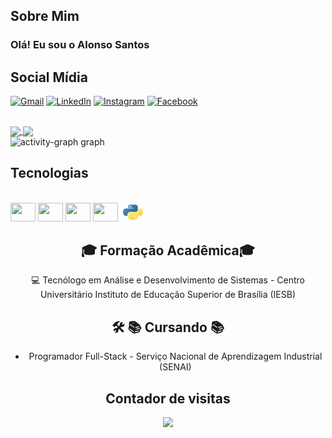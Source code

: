 ## Sobre Mim

### Olá! Eu sou o Alonso Santos

## Social Mídia

[![Gmail](https://img.shields.io/badge/Gmail-D14836?style=for-the-badge&logo=gmail&logoColor=white)](mailto:alonsosatos4@gmail.com)
[![LinkedIn](https://img.shields.io/badge/LinkedIn-0077B5?style=for-the-badge&logo=linkedin&logoColor=white)](https://www.linkedin.com/in/alonso-dos-santos-silva-4aa428214/)
[![Instagram](https://img.shields.io/badge/Instagram-E4405F?style=for-the-badge&logo=instagram&logoColor=white)](https://www.instagram.com/allonso_santos/)
[![Facebook](https://img.shields.io/badge/Facebook-1877F2?style=for-the-badge&logo=facebook&logoColor=white)](https://www.facebook.com/alonso.santos.79)

##

<a href="https://github.com/Alonso-Santos/github-readme-stats">
  <img height="150" align="center" src="https://github-readme-stats.vercel.app/api?username=Alonso-santos&show_icons=true&theme=radical" />
</a>
<a href="https://github.com/Alonso-Santos/convoychat">
  <img height="150" align="center" src="https://github-readme-stats.vercel.app/api/top-langs/?username=Alonso-Santos&layout=compact&langs_count=8&card_width=320&theme=radical" />
</a>

<br>

<img src="https://github-readme-activity-graph.vercel.app/graph?username=Alonso-Santos&radius=16&theme=merko&area=true&order=5" height="300" alt="activity-graph graph" />

## Tecnologias

<div style="display: inline_block"><br/>
    <img height="30" width="40" src="https://cdn.jsdelivr.net/gh/devicons/devicon@latest/icons/html5/html5-original.svg" />
    <img height="30" width="40" src="https://cdn.jsdelivr.net/gh/devicons/devicon@latest/icons/css3/css3-original.svg" />
    <img height="30" width="40" src="https://cdn.jsdelivr.net/gh/devicons/devicon@latest/icons/javascript/javascript-plain.svg" />
    <img height="30" width="40" src="https://cdn.jsdelivr.net/gh/devicons/devicon@latest/icons/typescript/typescript-original.svg" />
    <img height="30" width="40" src="https://raw.githubusercontent.com/devicons/devicon/master/icons/python/python-original.svg">
</div>

<div align="center">
  <h2>🎓 Formação Acadêmica🎓</h2>
  💻  Tecnólogo em Análise e Desenvolvimento de Sistemas - Centro Universitário Instituto de Educação Superior de Brasília (IESB) <br>
</div>

<div align="center">
  <h2>🛠 📚 Cursando 📚</h2>
  <ul>
    <li>Programador Full-Stack - Serviço Nacional de Aprendizagem Industrial (SENAI)</li>
  </ul>
</div>

<div align="center">
  <h2>Contador de visitas</h2>
  <img src="https://profile-counter.glitch.me/Alonso-Santos/count.svg?"  />
</div>
